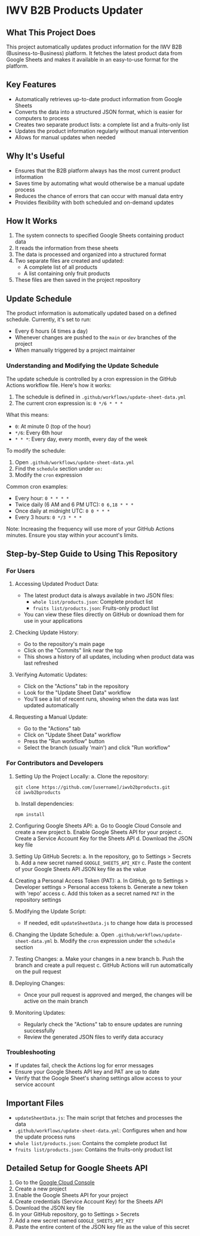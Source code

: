 # IWV B2B Products Updater

## What This Project Does

This project automatically updates product information for the IWV B2B (Business-to-Business) platform. It fetches the latest product data from Google Sheets and makes it available in an easy-to-use format for the platform.

## Key Features

- Automatically retrieves up-to-date product information from Google Sheets
- Converts the data into a structured JSON format, which is easier for computers to process
- Creates two separate product lists: a complete list and a fruits-only list
- Updates the product information regularly without manual intervention
- Allows for manual updates when needed

## Why It's Useful

- Ensures that the B2B platform always has the most current product information
- Saves time by automating what would otherwise be a manual update process
- Reduces the chance of errors that can occur with manual data entry
- Provides flexibility with both scheduled and on-demand updates

## How It Works

1. The system connects to specified Google Sheets containing product data
2. It reads the information from these sheets
3. The data is processed and organized into a structured format
4. Two separate files are created and updated:
   - A complete list of all products
   - A list containing only fruit products
5. These files are then saved in the project repository

## Update Schedule

The product information is automatically updated based on a defined schedule. Currently, it's set to run:

- Every 6 hours (4 times a day)
- Whenever changes are pushed to the `main` or `dev` branches of the project
- When manually triggered by a project maintainer

### Understanding and Modifying the Update Schedule

The update schedule is controlled by a cron expression in the GitHub Actions workflow file. Here's how it works:

1. The schedule is defined in `.github/workflows/update-sheet-data.yml`
2. The current cron expression is: `0 */6 * * *`

What this means:
- `0`: At minute 0 (top of the hour)
- `*/6`: Every 6th hour
- `* * *`: Every day, every month, every day of the week

To modify the schedule:

1. Open `.github/workflows/update-sheet-data.yml`
2. Find the `schedule` section under `on:`
3. Modify the `cron` expression

Common cron examples:
- Every hour: `0 * * * *`
- Twice daily (6 AM and 6 PM UTC): `0 6,18 * * *`
- Once daily at midnight UTC: `0 0 * * *`
- Every 3 hours: `0 */3 * * *`

Note: Increasing the frequency will use more of your GitHub Actions minutes. Ensure you stay within your account's limits.

## Step-by-Step Guide to Using This Repository

### For Users

1. Accessing Updated Product Data:
   - The latest product data is always available in two JSON files:
     - `whole list/products.json`: Complete product list
     - `fruits list/products.json`: Fruits-only product list
   - You can view these files directly on GitHub or download them for use in your applications

2. Checking Update History:
   - Go to the repository's main page
   - Click on the "Commits" link near the top
   - This shows a history of all updates, including when product data was last refreshed

3. Verifying Automatic Updates:
   - Click on the "Actions" tab in the repository
   - Look for the "Update Sheet Data" workflow
   - You'll see a list of recent runs, showing when the data was last updated automatically

4. Requesting a Manual Update:
   - Go to the "Actions" tab
   - Click on "Update Sheet Data" workflow
   - Press the "Run workflow" button
   - Select the branch (usually 'main') and click "Run workflow"

### For Contributors and Developers

1. Setting Up the Project Locally:
   a. Clone the repository:
      ```
      git clone https://github.com/[username]/iwvb2bproducts.git
      cd iwvb2bproducts
      ```
   b. Install dependencies:
      ```
      npm install
      ```

2. Configuring Google Sheets API:
   a. Go to Google Cloud Console and create a new project
   b. Enable Google Sheets API for your project
   c. Create a Service Account Key for the Sheets API
   d. Download the JSON key file

3. Setting Up GitHub Secrets:
   a. In the repository, go to Settings > Secrets
   b. Add a new secret named `GOOGLE_SHEETS_API_KEY`
   c. Paste the content of your Google Sheets API JSON key file as the value

4. Creating a Personal Access Token (PAT):
   a. In GitHub, go to Settings > Developer settings > Personal access tokens
   b. Generate a new token with 'repo' access
   c. Add this token as a secret named `PAT` in the repository settings

5. Modifying the Update Script:
   - If needed, edit `updateSheetData.js` to change how data is processed

6. Changing the Update Schedule:
   a. Open `.github/workflows/update-sheet-data.yml`
   b. Modify the `cron` expression under the `schedule` section

7. Testing Changes:
   a. Make your changes in a new branch
   b. Push the branch and create a pull request
   c. GitHub Actions will run automatically on the pull request

8. Deploying Changes:
   - Once your pull request is approved and merged, the changes will be active on the main branch

9. Monitoring Updates:
   - Regularly check the "Actions" tab to ensure updates are running successfully
   - Review the generated JSON files to verify data accuracy

### Troubleshooting

- If updates fail, check the Actions log for error messages
- Ensure your Google Sheets API key and PAT are up to date
- Verify that the Google Sheet's sharing settings allow access to your service account

## Important Files

- `updateSheetData.js`: The main script that fetches and processes the data
- `.github/workflows/update-sheet-data.yml`: Configures when and how the update process runs
- `whole list/products.json`: Contains the complete product list
- `fruits list/products.json`: Contains the fruits-only product list

## Detailed Setup for Google Sheets API

1. Go to the [Google Cloud Console](https://console.cloud.google.com/)
2. Create a new project
3. Enable the Google Sheets API for your project
4. Create credentials (Service Account Key) for the Sheets API
5. Download the JSON key file
6. In your GitHub repository, go to Settings > Secrets
7. Add a new secret named `GOOGLE_SHEETS_API_KEY`
8. Paste the entire content of the JSON key file as the value of this secret

